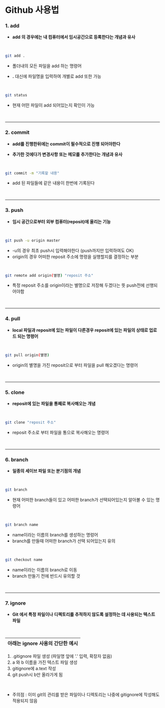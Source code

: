 # Github 사용법



### 1. add

- **add 의 경우에는 내 컴퓨터에서 임시공간으로 등록한다는 개념과 유사**

<br/>

```bash
git add .
```

- 폴더내의 모든 파일을 add 하는 명령어

- **.** 대신에 파일명을 입력하여 개별로 add 또한 가능

<br/>

```bash
git status
```

- 현재 어떤 파일이 add 되어있는지 확인이 가능

<br/>

---



### 2. commit

- **add를 진행한뒤에는 commit이 필수적으로 진행 되어야한다**

- **추가한 것에다가 변경사항 또는 메모를 추가한다는 개념과 유사**

<br/>

```bash
git commit -m "기록할 내용"
```

- add 된 파일들에 같은 내용이 한번에 기록된다

<br/>


---



### 3. push

- **임시 공간으로부터 외부 컴퓨터(reposit)에 올리는 기능**

<br/>

```bash
git push -u origin master
```

- -u의 경우 최초 push시 입력해야한다 (push까지만 입력하여도 OK)
- origin의 경우 어떠한 reposit 주소에 명령을 실행할지를 결정하는 부분

<br/>

```bash
git remote add origin(별명) "reposit 주소"
```

- 특정 reposit 주소를 origin이라는 별명으로 저장해 두겠다는 뜻 push전에 선행되어야함

<br/>


---



### 4. pull

- **local 파일과 reposit에 있는 파일이 다른경우 reposit에 있는 파일의 상태로 업로드 되는 명령어**

<br/>

```bash
git pull origin(별명)
```

- origin의 별명을 가진 reposit으로 부터 파일을 pull 해오겠다는 명령어

<br/>

---



### 5. clone

- **reposit에 있는 파일을 통째로 복사해오는 개념**

<br/>

```bash
git clone "reposit 주소"
```

- reposit 주소로 부터 파일을 통으로 복사해오는 명령어

<br/>

---



### 6. branch

- **일종의 세이브 파일 또는 분기점의 개념**

<br/>

```bash
git branch
```

- 현재 어떠한 branch들이 있고 어떠한 branch가 선택되어있는지 알아볼 수 있는 명령어

<br/>

```bash
git branch name 
```

- name이라는 이름의 branch를 생성하는 명렁어
- branch를 만들때 어떠한 branch가 선택 되어있는지 유의

<br/>

```bash
git checkout name
```

- name이라는 이름의 branch로 이동
- branch 만들기 전에 반드시 유의할 것

<br/>

---

### 7. ignore

- **Git 에서 특정 파일이나 디렉토리를 추적하지 않도록 설정하는 데 사용되는 텍스트 파일**

<br/>

| 아래는 ignore 사용의 간단한 예시 |
| -------------------------------- |



1. .gitignore 파일 생성 (파일명 앞에 '.' 입력, 확장자 없음)
2. a 와 b 이름을 가진 텍스트 파일 생성
3. gitignore에 a.text 작성
4. git push시 b만 올라가게 됨

<br/>

- 주의점 : 이미 git의 관리를 받은 파일이나 디렉토리는 나중에 gitignore에 작성해도 적용되지 않음

<br/>





